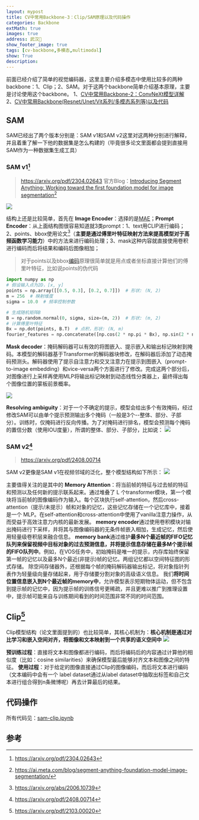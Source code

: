 ```yaml
---
layout: mypost
title: CV中常用Backbone-3：Clip/SAM原理以及代码操作
categories: Backbone
extMath: true
images: true
address: 武汉🏯
show_footer_image: true
tags: [cv-backbone,多模态,multimodal]
show: True
description: 
---
```


前面已经介绍了简单的视觉编码器，这里主要介绍多模态中使用比较多的两种backbone：1、Clip；2、SAM。对于这两个backbone简单介绍基本原理，主要是讨论使用这个backbone。
1、[CV中常用Backbone-2：ConvNeXt模型详解](https://www.big-yellow-j.top/posts/2025/04/30/ConvNeXt.html)
2、[CV中常用Backbone(Resnet/Unet/Vit系列/多模态系列等)以及代码](https://www.big-yellow-j.top/posts/2025/01/18/CV-Backbone.html)
## SAM
SAM已经出了两个版本分别是：SAM v1和SAM v2这里对这两种分别进行解释，并且着重了解一下他的数据集是怎么构建的（毕竟很多论文里面都会提到直接用SAM作为一种数据集生成工具）
### SAM v1[^1]
> https://arxiv.org/pdf/2304.02643
> 官方Blog：[Introducing Segment Anything: Working toward the first foundation model for image segmentation](https://ai.meta.com/blog/segment-anything-foundation-model-image-segmentation/)[^3]

![](https://s2.loli.net/2025/05/18/GLP4R1db8eYvoOM.png)

结构上还是比较简单，首先在 **Image Encoder**：选择的是[MAE](https://www.big-yellow-j.top/posts/2025/01/18/CV-Backbone.html#:~:text=768-,MAE%20%E4%B8%BB%E8%A6%81%E6%93%8D%E4%BD%9C%E6%B5%81%E7%A8%8B,-1%E3%80%81patch)；**Prompt Encoder**：从上面结构图很容易知道就3类prompt：1、text用CLIP进行编码；2、points、bbox使用论文[^4]（**主要是通过傅里叶特征映射方法来提高模型对于高频函数学习能力**）中的方法来进行编码处理；3、mask这种内容就直接使用卷积进行编码而后将结果和编码后图像相加；
> 对于points以及bbox[编码](https://github.com/tancik/fourier-feature-networks?tab=readme-ov-file)原理很简单就是用点或者坐标直接计算他们的傅里叶特征，比如说points的伪代码

```python
import numpy as np
# 假设输入点为2D，[x, y]
points = np.array([[0.5, 0.3], [0.2, 0.7]])  # 形状: (N, 2)
m = 256  # 映射维度
sigma = 10.0  # 频率控制参数

# 生成随机矩阵B
B = np.random.normal(0, sigma, size=(m, 2))  # 形状: (m, 2)
# 计算傅里叶特征
Bx = np.dot(points, B.T)  # 点积，形状: (N, m)
fourier_features = np.concatenate([np.cos(2 * np.pi * Bx), np.sin(2 * np.pi * Bx)], axis=1)  # 形状: (N, 2m)
```
**Mask decoder**：掩码解码器可以有效的将图嵌入、提示嵌入和输出标记映射到掩码。本模型的解码器基于Transformer的解码器块修改，在解码器后添加了动态掩码预测头。解码器使用了提示自注意力和交叉注意力在提示到图嵌入（prompt-to-image embedding）和vice-versa两个方面进行了修改。完成这两个部分后，对图像进行上采样再使用MLP将输出标记映射到动态线性分类器上，最终得出每个图像位置的蒙板前景概率。

![](https://s2.loli.net/2025/05/25/RvPIlDuf8zKFeB2.png)

**Resolving ambiguity**：对于一个不确定的提示，模型会给出多个有效掩码，经过修改SAM可以由单个提示预测输出多个掩码（一般是3个--整体、部分、子部分）。训练时，仅掩码进行反向传播。为了对掩码进行排名，模型会预测每个掩码的置信分数（使用IOU度量），所谓的整体、部分、子部分，比如说：
![](https://s2.loli.net/2025/05/25/qWYkdz1spevuFct.png)

### SAM v2[^2]
> https://arxiv.org/pdf/2408.00714

SAM v2更像是SAM v1在视频邻域的泛化，整个模型结构如下所示：
![](https://s2.loli.net/2025/06/21/GECuoyeilnI2KHO.webp)

主要值得关注的是其中的 **Memory Attention**：将当前帧的特征与过去帧的特征和预测以及任何新的提示联系起来。通过堆叠了 L 个transformer模块，第一个模块将当前帧的图像编码作为输入。每个区块执行self-attention，然后cross-attention（提示/未提示）帧和对象的记忆，这些记忆存储在一个记忆库中，接着是一个 MLP。在self-attention和cross-attention中使用了vanilla注意力操作，从而受益于高效注意力内核的最新发展。
**memory encoder**通过使用卷积模块对输出掩码进行下采样，并将其与图像编码器的无条件帧嵌入相加，生成记忆，然后使用轻量级卷积层来融合信息。
**memory bank**通过维护**最多N个最近帧的FIFO记忆队列来保留视频中目标对象的过去预测信息，并将提示信息存储在最多M个提示帧的FIFO队列中**。例如，在VOS任务中，初始掩码是唯一的提示，内存库始终保留第一帧的记忆以及最多N个最近(非提示)帧的记忆。两组记忆都以空间特征图的形式存储。
除空间存储器外，还根据每个帧的掩码解码器输出标记，将对象指针列表作为轻量级向量存储起来，用于存储要分割对象的高级语义信息。
我们**将时间位置信息嵌入到N个最近帧的memory中**，允许模型表示短期物体运动，但不包含到提示帧的记忆中，因为提示帧的训练信号更稀疏，并且更难以推广到推理设置中，提示帧可能来自与训练期间看到的时间范围非常不同的时间范围。

## Clip[^5]
Clip模型结构（论文里面提到的）也比较简单，其核心机制为：**核心机制是通过对比学习和嵌入空间对齐，将图像和文本映射到一个共享的语义空间中**
![](https://s2.loli.net/2025/06/21/vzix8HIcwAMDWdZ.webp)

**预训练过程**：直接将文本和图像都进行编码，而后将编码后的内容通过计算他的相似度（比如：cosine similarities）来确保模型最后能够对齐文本和图像之间的特征。
**使用过程**：对于给定的图像直接通过Clip的图像编码，而后将文本进行编码（文本编码中会有一个 label dataset通过从label dataset中抽取出标签和自己文本进行组合得到n条微博呢）再去计算最后的结果。

## 代码操作

所有代码见：[sam-clip.ipynb](https://github.com/Big-Yellow-J/Big-Yellow-J.github.io/tree/master/code/Python/SAM-Clip/sam-clip.ipynb)

## 参考
[^1]: https://arxiv.org/pdf/2304.02643
[^2]: https://arxiv.org/pdf/2408.00714
[^3]: https://ai.meta.com/blog/segment-anything-foundation-model-image-segmentation/
[^4]: https://arxiv.org/abs/2006.10739
[^5]: https://arxiv.org/pdf/2103.00020